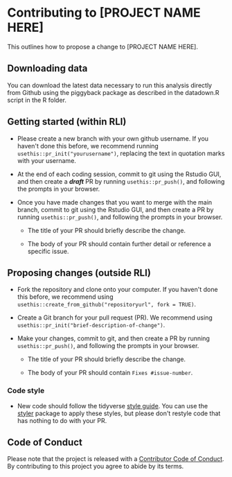 # Contributing to [PROJECT NAME HERE]

This outlines how to propose a change to [PROJECT NAME HERE].

## Downloading data

You can download the latest data necessary to run this analysis directly from Github using the piggyback package as described in the datadown.R script in the R folder.

## Getting started (within RLI)

-   Please create a new branch with your own github username. If you haven't done this before, we recommend running `usethis::pr_init("yourusername")`, replacing the text in quotation marks with your username.

-   At the end of each coding session, commit to git using the Rstudio GUI, and then create a ***draft*** PR by running `usethis::pr_push()`, and following the prompts in your browser.

-   Once you have made changes that you want to merge with the main branch, commit to git using the Rstudio GUI, and then create a PR by running `usethis::pr_push()`, and following the prompts in your browser.

    -   The title of your PR should briefly describe the change.

    -   The body of your PR should contain further detail or reference a specific issue.

## Proposing changes (outside RLI)

-   Fork the repository and clone onto your computer. If you haven't done this before, we recommend using `usethis::create_from_github("repositoryurl", fork = TRUE)`.

-   Create a Git branch for your pull request (PR). We recommend using `usethis::pr_init("brief-description-of-change")`.

-   Make your changes, commit to git, and then create a PR by running `usethis::pr_push()`, and following the prompts in your browser.

    -   The title of your PR should briefly describe the change.

    -   The body of your PR should contain `Fixes #issue-number`.

### Code style

-   New code should follow the tidyverse [style guide](https://style.tidyverse.org). You can use the [styler](https://CRAN.R-project.org/package=styler) package to apply these styles, but please don't restyle code that has nothing to do with your PR.

## Code of Conduct

Please note that the project is released with a [Contributor Code of Conduct](CODE_OF_CONDUCT.md). By contributing to this project you agree to abide by its terms.
